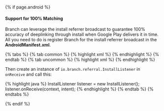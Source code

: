 {% if page.android %}
#### Support for 100% Matching

Branch can leverage the install referrer broadcast to guarantee 100% accuracy of deeplinking through install when Google Play delivers it in time. All you need to do is register Branch for the install referrer broadcast in the **AndroidManifest.xml**.

{% tabs %}
{% tab common %}
{% highlight xml %}
<receiver android:name="io.branch.referral.InstallListener" android:exported="true">
	<intent-filter>
		<action android:name="com.android.vending.INSTALL_REFERRER" />
	</intent-filter>
</receiver>
{% endhighlight %}
{% endtab %}
{% tab uncommon %}
{% highlight xml %}
<receiver android:name="com.myapp.CustomInstallListener" android:exported="true">
	<intent-filter>
		<action android:name="com.android.vending.INSTALL_REFERRER" />
	</intent-filter>
</receiver>
{% endhighlight %}

Then create an instance of `io.branch.referral.InstallListener` in `onReceive` and call this:

{% highlight java %}
InstallListener listener = new InstallListener();
listener.onReceive(context, intent);
{% endhighlight %}
{% endtab %}
{% endtabs %}

{% endif %}
